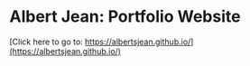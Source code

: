 # Albert Jean: Portfolio Website

[Click here to go to: https://albertsjean.github.io/](https://albertsjean.github.io/) 